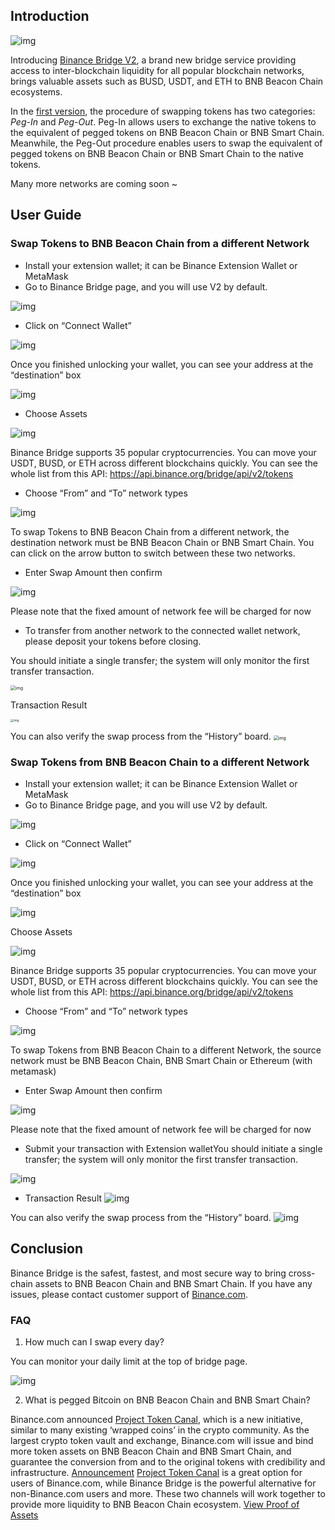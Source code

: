 ## Introduction
![img](https://lh3.googleusercontent.com/ncyDydx75XwAaf8UqrROaVroneHbAS37n6tMP8xBja_W8qqlSK-jkrgngJ58DhzRoQKNvOdVoB9oyZGAWJGrmjUJxi3b9GaF8zhUny5J5B0P17InvH2gT1ozJ_HinrhAPc92SVLL)

Introducing [Binance Bridge V2](https://www.bnbchain.world/en/bridge), a brand new bridge service providing access to inter-blockchain liquidity for all popular blockchain networks, brings valuable assets such as BUSD, USDT, and ETH to BNB Beacon Chain ecosystems. 

In the [first version](https://docs.bnbchain.world/smart-chain/guides/panama.html), the procedure of swapping tokens has two categories: *Peg-In* and *Peg-Out*. Peg-In allows users to exchange the native tokens to the equivalent of pegged tokens on BNB Beacon Chain or BNB Smart Chain. Meanwhile, the Peg-Out procedure enables users to swap the equivalent of pegged tokens on BNB Beacon Chain or BNB Smart Chain to the native tokens. 

Many more networks are coming soon ~


## User Guide
### Swap Tokens to BNB Beacon Chain from a different Network
- Install your extension wallet; it can be Binance Extension Wallet or MetaMask
- Go to Binance Bridge page, and you will use V2 by default.

![img](https://lh3.googleusercontent.com/dSHu7isnz-4ZLIxGPtDrb9RgYJFv97QzsCoEhwSEJMZRLSzYino7u_zq8RjC6iWOmpBrvPlAfPy_YLbujO5pdIzGDzlvaNM9fgM62hAfWRTKq23MkikoWWGgMKaTbLLZREDyqhO3)

- Click on “Connect Wallet”

![img](https://lh4.googleusercontent.com/87HpRGLnFDcputyQmRheP3BFQuvWWNDrktbp_pT64PdVlKJz86qNVx0FSxJ-rVR7jq2TnP22j0yRpmVGRO4Lxt3ynu5-nPwu0cu-oJm4Kv45Qqq2SYqJ1VzLmpgMY9KmfjpE7BG8)

Once you finished unlocking your wallet, you can see your address at the “destination” box

![img](https://lh6.googleusercontent.com/T_fO4CbH1rn3B8Olszfc4u6s0Xy6Ie5AS4ezMLRpQuBXu_9K5thFewGPk2bT9jJA9AVfJzsazqtq5N996mgCHgos3i3KFFNwY3pi7gs4kVEHOjrj3Bs0kbvHKjmtPiNtkMdiTlaf)

- Choose Assets

![img](https://lh3.googleusercontent.com/w9ZPn0h6jXTNU7v7l3J85Y0MNNDQgx_Gb732qK5hqKeU2tBP29GqIjUdeiKuTYxfd825cLxcXrpCoth_cHAeEesSQxmNA-4rlSt3m1MLHun_3Cmzg7atHmkvQxEcU_eSeMv0Nm6P)

Binance Bridge supports 35 popular cryptocurrencies. You can move your USDT, BUSD, or ETH across different blockchains quickly. You can see the whole list from this API: https://api.binance.org/bridge/api/v2/tokens 

- Choose “From” and “To” network types

![img](https://lh3.googleusercontent.com/KQ4fWbg3WYMAgeQPlFWXUJooZEdn-YUzmOJEURGONbOKQWey88dJf183UhRD2yzBFsZNOT1GCj3FFNbR20PuImBiNV6GOKWFjKkKT0eHoY1U38NDjehPT7eOzUSx-7EZt-jPeVvc)

To swap Tokens to BNB Beacon Chain from a different network, the destination network must be BNB Beacon Chain or BNB Smart Chain. You can click on the arrow button to switch between these two networks. 

- Enter Swap Amount then confirm

![img](https://lh6.googleusercontent.com/LPjQPguN2hzRmw_R0NqxrCCbovWTKx8WclrnKTUIfUc47upsPUZuN7Qoa0rq04nw4upugW429HHHU_5PNQ7585ExzBf3poRiGDoTCTX7IthtAJGmJa1_IKnysFHtA4fOpnx_UpaZ)

Please note that the fixed amount of network fee will be charged for now

- To transfer from another network to the connected wallet network, please deposit your tokens before closing. 

You should initiate a single transfer; the system will only monitor the first transfer transaction.

<img src="https://lh5.googleusercontent.com/85Q29z-66WsUf047Ub4H-zy-NMGJC9GBt9ogLgYxWLAymkmE8ztARC2hq0argnPSENh8jrKL3aF_IwrO4qsGAJv055mb1KmhxrL2FHdwusG2l19JYmRdXidy8TvJcOTZKJxwT_zs" alt="img" style="zoom:50%;" />

Transaction Result 

<img src="https://lh4.googleusercontent.com/z__YhfQgDHhjZaRLtAhcm0ovWYV68Sb5r3qRSArpCtE3hnvP3ngT-jkeQe1q_0EbKbp_-iO_6SUNiseLQN4uM1VSdmcVAJyhS_mZsFvWEWEk2rlK1GfwHCE_Xr95y6phE_jkpo7q" alt="img" style="zoom:33%;" />

You can also verify the swap process from the “History” board. 
<img src="https://lh4.googleusercontent.com/74FfAjGt-NItSTjwNkBXFLTpLkkOGf7LGZ_ZyIpYusreWvvHilqFlgiL8Npl_gDAZfXOCcb60KfK_E3eZa4kE9V_AbiRTHN-L7MUmpEdhyg8K4jdrdJmyP-qn-iQ-8OliCXm_g-2" alt="img" style="zoom: 50%;" />

### Swap Tokens from BNB Beacon Chain to a different Network

- Install your extension wallet; it can be Binance Extension Wallet or MetaMask
- Go to Binance Bridge page, and you will use V2 by default.

![img](https://lh3.googleusercontent.com/dSHu7isnz-4ZLIxGPtDrb9RgYJFv97QzsCoEhwSEJMZRLSzYino7u_zq8RjC6iWOmpBrvPlAfPy_YLbujO5pdIzGDzlvaNM9fgM62hAfWRTKq23MkikoWWGgMKaTbLLZREDyqhO3)

- Click on “Connect Wallet”

![img](https://lh4.googleusercontent.com/87HpRGLnFDcputyQmRheP3BFQuvWWNDrktbp_pT64PdVlKJz86qNVx0FSxJ-rVR7jq2TnP22j0yRpmVGRO4Lxt3ynu5-nPwu0cu-oJm4Kv45Qqq2SYqJ1VzLmpgMY9KmfjpE7BG8)

Once you finished unlocking your wallet, you can see your address at the “destination” box

![img](https://lh5.googleusercontent.com/e2kaKq5MDsKdAfGrvYCuYkUGcU3UZ7pn3Phe2B-Efz4akCvufTWLHTgPTXnF5ZNrlYPvKMn2V00Tg715wTY7uUS1uO5p9Sux5QNHap_8YmCcZunL_GEHGxLWVMndZInwtR82hY8L)

Choose Assets

![img](https://lh3.googleusercontent.com/w9ZPn0h6jXTNU7v7l3J85Y0MNNDQgx_Gb732qK5hqKeU2tBP29GqIjUdeiKuTYxfd825cLxcXrpCoth_cHAeEesSQxmNA-4rlSt3m1MLHun_3Cmzg7atHmkvQxEcU_eSeMv0Nm6P)

Binance Bridge supports 35 popular cryptocurrencies. You can move your USDT, BUSD, or ETH across different blockchains quickly. You can see the whole list from this API: https://api.binance.org/bridge/api/v2/tokens 

- Choose “From” and “To” network types

![img](https://lh3.googleusercontent.com/KQ4fWbg3WYMAgeQPlFWXUJooZEdn-YUzmOJEURGONbOKQWey88dJf183UhRD2yzBFsZNOT1GCj3FFNbR20PuImBiNV6GOKWFjKkKT0eHoY1U38NDjehPT7eOzUSx-7EZt-jPeVvc)

To swap Tokens from BNB Beacon Chain to a different Network, the source network must be BNB Beacon Chain, BNB Smart Chain or Ethereum (with metamask)

- Enter Swap Amount then confirm

![img](https://lh6.googleusercontent.com/5-fJqaosqoWbAr7KjZI_8Rle65txVuBqIycEGS33CUyYHSznqA5mjLb0XWiZHLEs-6j3Ur0pEYXHCcQ54-wAtIjwI07S-R24Yt4yzgCpb-4xWUJpk-YX-ktPQ7dSF5EMksJwWTdR)

Please note that the fixed amount of network fee will be charged for now

- Submit your transaction with Extension walletYou should initiate a single transfer; the system will only monitor the first transfer transaction.

![img](https://lh6.googleusercontent.com/EthGaKF3zur1_JrB7EWCE5TrNO81AhFq9FEgsa7fDsCUOQWodwM0_KAs449-owyxNxJ2OseoryHBnHCkgutPihOv8RsYoUtnTWJUUXby1iBNz9nWMbUJVnRjx5AY3oK8NNR7w9NC)



- Transaction Result 
  ![img](https://lh5.googleusercontent.com/57vQZ6Xr7KsLMkfJlPiwnFnoa25tMrZERc3-WUxxQY8mgg1mHDWN1ftQd9wGQGV_pi1LO4J8Kf7W9lF5GfYHJYYAnnjfRbpFZxFtwUjTWJnVJeiyc0Cqn51VvBSYna2LQKiFVkTQ)

You can also verify the swap process from the “History” board. 
![img](https://lh4.googleusercontent.com/74FfAjGt-NItSTjwNkBXFLTpLkkOGf7LGZ_ZyIpYusreWvvHilqFlgiL8Npl_gDAZfXOCcb60KfK_E3eZa4kE9V_AbiRTHN-L7MUmpEdhyg8K4jdrdJmyP-qn-iQ-8OliCXm_g-2)

## Conclusion

Binance Bridge is the safest, fastest, and most secure way to bring cross-chain assets to BNB Beacon Chain and BNB Smart Chain. If you have any issues, please contact customer support of [Binance.com](https://www.binance.com/en/support).

### FAQ

1. How much can I swap every day?

You can monitor your daily limit at the top of bridge page. 

![img](https://lh6.googleusercontent.com/pOOuf2k00u7XVs62m0liG_MrHCtL15Fo1-S_KyEofFII8QN7bs1UYCVEiMcFWV294k2hV06hyd6cm6OXbej8aqov8_sF8F5IA5ig7E_R1Pl-OO_MnG44yuXgstUEQfd7c2C2KXtV)

2. What is pegged Bitcoin on BNB Beacon Chain and BNB Smart Chain?

Binance.com announced  [Project Token Canal](https://www.bnbchain.world/en/blog/binance-presents-project-token-canal-2/), which is a new initiative, similar to many existing ‘wrapped coins’ in the crypto community. As the largest crypto token vault and exchange, Binance.com will issue and bind more token assets on BNB Beacon Chain and BNB Smart Chain, and guarantee the conversion from and to the original tokens with credibility and infrastructure. [Announcement](https://www.binance.com/en/support/articles/daca7c991d5f4c45a4d1083f70912515) [Project Token Canal](https://www.bnbchain.world/en/blog/binance-presents-project-token-canal-2/) is a great option for users of Binance.com, while Binance Bridge is the powerful alternative for non-Binance.com users and more. These two channels will work together to provide more liquidity to BNB Beacon Chain ecosystem. [View Proof of Assets](https://www.bnbchain.world/en/assets-proof) 

